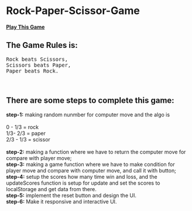 ﻿# Rock-Paper-Scissor-Game
**<a href="https://github.com/Vishalrajbhardwaj/Rock-Paper-Scissor-Game"> Play This Game </a>
</br>**
<h2> <b>The Game Rules is:</b></h2>
<pre>
Rock beats Scissors,
Scissors beats Paper,
Paper beats Rock.
</pre>
</br>
<h2>There are some steps to complete this game:</h2>

**step-1:** making random nunmber for computer move and the algo is </br>
</br>
        0 - 1/3 = rock
        </br>
        1/3- 2/3 = paper
        </br>
        2/3 - 1/3 = scissor
        </br>
</br>
**step-2:** making a function where we have to return the computer move for compare with player move;
</br>
**step-3:** making a game function where we have to make condition for player move and compare with computer move, and call it with button;
</br>
**step-4:** setup the scores how many time win and loss, and the updateScores function is setup for update and set the scores to localStorage and get data from there.
</br>
**step-5:** implement the reset button and design the UI.
</br>
**step-6:** Make it responsive and interactive UI.


